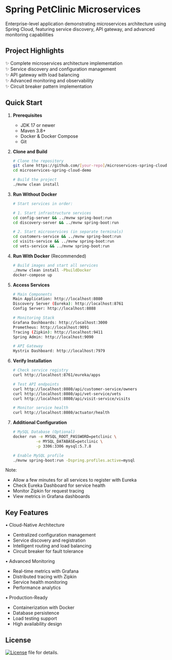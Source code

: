 # Spring PetClinic Microservices

Enterprise-level application demonstrating microservices architecture using Spring Cloud, featuring service discovery, API gateway, and advanced monitoring capabilities

## Project Highlights

✨ Complete microservices architecture implementation  
✨ Service discovery and configuration management  
✨ API gateway with load balancing  
✨ Advanced monitoring and observability  
✨ Circuit breaker pattern implementation

## Quick Start

1. **Prerequisites**
   - JDK 17 or newer
   - Maven 3.8+
   - Docker & Docker Compose
   - Git

2. **Clone and Build**
   ```bash
   # Clone the repository
   git clone https://github.com/[your-repo]/microservices-spring-cloud-demo
   cd microservices-spring-cloud-demo

   # Build the project
   ./mvnw clean install
   ```

3. **Run Without Docker**
   ```bash
   # Start services in order:
   
   # 1. Start infrastructure services
   cd config-server && ../mvnw spring-boot:run
   cd discovery-server && ../mvnw spring-boot:run

   # 2. Start microservices (in separate terminals)
   cd customers-service && ../mvnw spring-boot:run
   cd visits-service && ../mvnw spring-boot:run
   cd vets-service && ../mvnw spring-boot:run
   ```

4. **Run With Docker** (Recommended)
   ```bash
   # Build images and start all services
   ./mvnw clean install -PbuildDocker
   docker-compose up
   ```

5. **Access Services**
   ```bash
   # Main Components
   Main Application: http://localhost:8080
   Discovery Server (Eureka): http://localhost:8761
   Config Server: http://localhost:8888
   
   # Monitoring Stack
   Grafana Dashboards: http://localhost:3000
   Prometheus: http://localhost:9091
   Tracing (Zipkin): http://localhost:9411
   Spring Admin: http://localhost:9090
   
   # API Gateway
   Hystrix Dashboard: http://localhost:7979
   ```

6. **Verify Installation**
   ```bash
   # Check service registry
   curl http://localhost:8761/eureka/apps
   
   # Test API endpoints
   curl http://localhost:8080/api/customer-service/owners
   curl http://localhost:8080/api/vet-service/vets
   curl http://localhost:8080/api/visit-service/visits
   
   # Monitor service health
   curl http://localhost:8080/actuator/health
   ```

7. **Additional Configuration**
   ```bash
   # MySQL Database (Optional)
   docker run -e MYSQL_ROOT_PASSWORD=petclinic \
             -e MYSQL_DATABASE=petclinic \
             -p 3306:3306 mysql:5.7.8

   # Enable MySQL profile
   ./mvnw spring-boot:run -Dspring.profiles.active=mysql
   ```

Note: 
- Allow a few minutes for all services to register with Eureka
- Check Eureka Dashboard for service health
- Monitor Zipkin for request tracing
- View metrics in Grafana dashboards


## Key Features

• Cloud-Native Architecture
  - Centralized configuration management
  - Service discovery and registration
  - Intelligent routing and load balancing
  - Circuit breaker for fault tolerance

• Advanced Monitoring
  - Real-time metrics with Grafana
  - Distributed tracing with Zipkin
  - Service health monitoring
  - Performance analytics

• Production-Ready
  - Containerization with Docker
  - Database persistence
  - Load testing support
  - High availability design

## License
[![License](https://img.shields.io/badge/License-Apache%202.0-blue.svg)](https://opensource.org/licenses/Apache-2.0) file for details.
